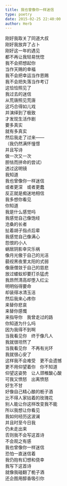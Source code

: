 ```yaml
---  
title: 我也曾像你一样迷信  
type: poetry  
date: 2015-02-25 22:40:00  
author: Herb    
---  
```

刚好我取关了同道大叔  
刚好我放弃了占卜  
刚好这一年的遇见  
都不再让我轻易恍惚    
我不会把想起你  
当作天赐的幸福  
我不会把幸运当作恩赐  
我不会把失落当作考订  
这恰恰照见了  
我过去的迷信    
从荒唐照见荒唐    
这巧合得如儿戏  
并演绎到了极致  
才发现生活作剧  
要多真实  
就有多真实    
然后我走了过来——    
（我仍然满怀憧憬  
并且写诗  
做一次又一次  
胆怯而拼命的尝试）    
透过这明镜  
我知道  
我也曾像你一样迷信  
或者更深　或者更蠢  
反正就是痴迷地相信    
我多想你看见  
你知道  
我是什么感觉吗  
我感觉自己像饱经  
沧桑的长者  
扯着胡子指点后辈  
我感觉自己像满心  
怨恨的小人  
蜗居阴影幸灾乐祸    
像月光傲于自己的光洁  
藐视黑夜里太阳的式弱  
像唐僧敛于自己的慈悲  
放过蝼蚁却要打杀猛虎  
我昂然清高却堕入红尘  
明明俗得要命  
却装得冰清玉洁  
然后我来心疼你  
来替你悲哀  
来替你感慨  
来指导你　我曾走过的路    
你知道为什么吗  
因为我得不到啊  
当我看见你　终于像凡人  
我就很坦然了  
当我看见你　不再有光环  
我就很心安了    
这样我不会难受　更不会遗憾  
更不用仰望着你　你不知道  
仰望这姿势　让人颈椎酸心酸    
可我又愤怒　出离愤怒  
好生不甘  
好像自己精心酿的栀子酒  
比不得人家拈着的玫瑰花  
别人能让你这样改变我不能  
所以我想让你看见  
我如何经历这波澜    
并且时至今日我  
仍未走出来  
否则我不会写这首诗  
不会观之有感    
我也曾像你一样迷信  
恐怕一直迷信着  
我仍抱有幻想和侥幸  
我写下这首诗  
就像我碰翻了栀子酒  
还企图用醇香吸引你
